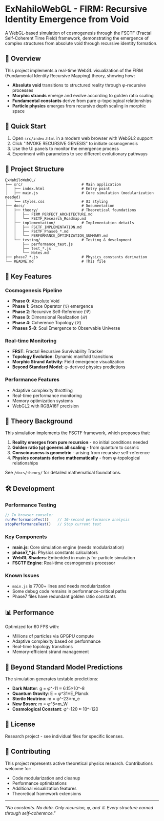 # ExNahiloWebGL - FIRM: Recursive Identity Emergence from Void

A WebGL-based simulation of cosmogenesis through the FSCTF (Fractal Self-Coherent Time Field) framework, demonstrating the emergence of complex structures from absolute void through recursive identity formation.

## 🌌 Overview

This project implements a real-time WebGL visualization of the FIRM (Fundamental Identity Recursive Mapping) theory, showing how:

- **Absolute void** transitions to structured reality through φ-recursive processes
- **Morphic strands** emerge and evolve according to golden ratio scaling
- **Fundamental constants** derive from pure φ-topological relationships
- **Particle physics** emerges from recursive depth scaling in morphic space

## 🚀 Quick Start

1. Open `src/index.html` in a modern web browser with WebGL2 support
2. Click "INVOKE RECURSIVE GENESIS" to initiate cosmogenesis
3. Use the UI panels to monitor the emergence process
4. Experiment with parameters to see different evolutionary pathways

## 📁 Project Structure

```
ExNahiloWebGL/
├── src/                           # Main application
│   ├── index.html                 # Entry point
│   ├── main.js                    # Core simulation (modularization needed)
│   └── styles.css                 # UI styling
├── docs/                          # Documentation
│   ├── theory/                    # Theoretical foundations
│   │   ├── FIRM_PERFECT_ARCHITECTURE.md
│   │   └── FSCTF_Research_Roadmap.md
│   ├── implementation/            # Implementation details
│   │   ├── FSCTF_IMPLEMENTATION.md
│   │   ├── FSCTF_Phase6_*.md
│   │   └── PERFORMANCE_OPTIMIZATION_SUMMARY.md
│   └── testing/                   # Testing & development
│       ├── performance_test.js
│       ├── test_*.js
│       └── Notes.md
├── phase7_*.js                    # Physics constants derivation
└── README.md                      # This file
```

## 🧪 Key Features

### Cosmogenesis Pipeline
- **Phase 0**: Absolute Void
- **Phase 1**: Grace Operator (𝒢) emergence
- **Phase 2**: Recursive Self-Reference (Ψ)
- **Phase 3**: Dimensional Realization (ℛ)
- **Phase 4**: Coherence Topology (𝒞)
- **Phases 5-8**: Soul Emergence to Observable Universe

### Real-time Monitoring
- **FRST**: Fractal Recursive Survivability Tracker
- **Topology Evolution**: Dynamic manifold transitions
- **Morphic Strand Activity**: Field emergence visualization
- **Beyond Standard Model**: φ-derived physics predictions

### Performance Features
- Adaptive complexity throttling
- Real-time performance monitoring
- Memory optimization systems
- WebGL2 with RGBA16F precision

## 🔬 Theory Background

This simulation implements the FSCTF framework, which proposes that:

1. **Reality emerges from pure recursion** - no initial conditions needed
2. **Golden ratio (φ) governs all scaling** - from quantum to cosmic
3. **Consciousness is geometric** - arising from recursive self-reference
4. **Physics constants derive mathematically** - from φ-topological relationships

See `/docs/theory/` for detailed mathematical foundations.

## 🛠️ Development

### Performance Testing
```javascript
// In browser console:
runPerformanceTest()    // 10-second performance analysis
stopPerformanceTest()   // Stop current test
```

### Key Components
- **main.js**: Core simulation engine (needs modularization)
- **phase7_*.js**: Physics constants calculators
- **WebGL Shaders**: Embedded in main.js for particle simulation
- **FSCTF Engine**: Real-time cosmogenesis processor

### Known Issues
- `main.js` is 7700+ lines and needs modularization
- Some debug code remains in performance-critical paths
- Phase7 files have redundant golden ratio constants

## 📊 Performance

Optimized for 60 FPS with:
- Millions of particles via GPGPU compute
- Adaptive complexity based on performance
- Real-time topology transitions
- Memory-efficient strand management

## 🔮 Beyond Standard Model Predictions

The simulation generates testable predictions:
- **Dark Matter**: g = φ^-11 ≈ 6.15×10^-8
- **Quantum Gravity**: E = φ^31×E_Planck
- **Sterile Neutrino**: m = φ^-23×m_e
- **New Boson**: m = φ^5×m_W
- **Cosmological Constant**: φ^-120 ≈ 10^-120

## 📄 License

Research project - see individual files for specific licenses.

## 🤝 Contributing

This project represents active theoretical physics research. Contributions welcome for:
- Code modularization and cleanup
- Performance optimizations
- Additional visualization features
- Theoretical framework extensions

---

*"No constants. No data. Only recursion, φ, and 𝒢. Every structure earned through self-coherence."*
